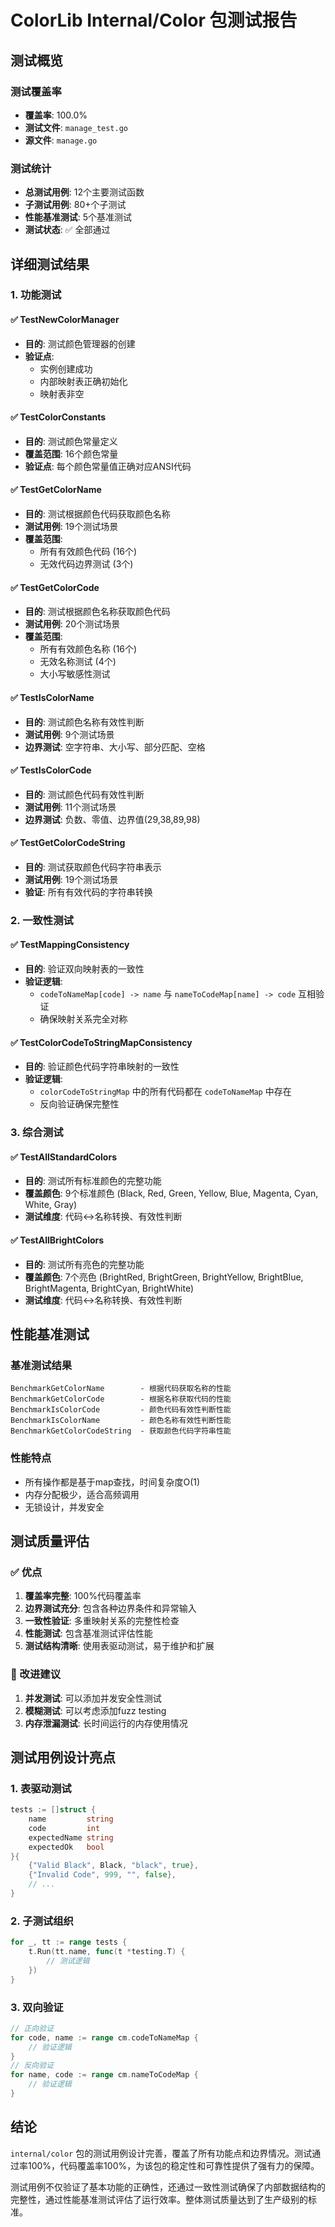 # ColorLib Internal/Color 包测试报告

## 测试概览

### 测试覆盖率
- **覆盖率**: 100.0% 
- **测试文件**: `manage_test.go`
- **源文件**: `manage.go`

### 测试统计
- **总测试用例**: 12个主要测试函数
- **子测试用例**: 80+个子测试
- **性能基准测试**: 5个基准测试
- **测试状态**: ✅ 全部通过

## 详细测试结果

### 1. 功能测试

#### ✅ TestNewColorManager
- **目的**: 测试颜色管理器的创建
- **验证点**: 
  - 实例创建成功
  - 内部映射表正确初始化
  - 映射表非空

#### ✅ TestColorConstants  
- **目的**: 测试颜色常量定义
- **覆盖范围**: 16个颜色常量
- **验证点**: 每个颜色常量值正确对应ANSI代码

#### ✅ TestGetColorName
- **目的**: 测试根据颜色代码获取颜色名称
- **测试用例**: 19个测试场景
- **覆盖范围**: 
  - 所有有效颜色代码 (16个)
  - 无效代码边界测试 (3个)

#### ✅ TestGetColorCode
- **目的**: 测试根据颜色名称获取颜色代码  
- **测试用例**: 20个测试场景
- **覆盖范围**:
  - 所有有效颜色名称 (16个)
  - 无效名称测试 (4个)
  - 大小写敏感性测试

#### ✅ TestIsColorName
- **目的**: 测试颜色名称有效性判断
- **测试用例**: 9个测试场景
- **边界测试**: 空字符串、大小写、部分匹配、空格

#### ✅ TestIsColorCode  
- **目的**: 测试颜色代码有效性判断
- **测试用例**: 11个测试场景
- **边界测试**: 负数、零值、边界值(29,38,89,98)

#### ✅ TestGetColorCodeString
- **目的**: 测试获取颜色代码字符串表示
- **测试用例**: 19个测试场景
- **验证**: 所有有效代码的字符串转换

### 2. 一致性测试

#### ✅ TestMappingConsistency
- **目的**: 验证双向映射表的一致性
- **验证逻辑**: 
  - `codeToNameMap[code] -> name` 与 `nameToCodeMap[name] -> code` 互相验证
  - 确保映射关系完全对称

#### ✅ TestColorCodeToStringMapConsistency  
- **目的**: 验证颜色代码字符串映射的一致性
- **验证逻辑**:
  - `colorCodeToStringMap` 中的所有代码都在 `codeToNameMap` 中存在
  - 反向验证确保完整性

### 3. 综合测试

#### ✅ TestAllStandardColors
- **目的**: 测试所有标准颜色的完整功能
- **覆盖颜色**: 9个标准颜色 (Black, Red, Green, Yellow, Blue, Magenta, Cyan, White, Gray)
- **测试维度**: 代码↔名称转换、有效性判断

#### ✅ TestAllBrightColors  
- **目的**: 测试所有亮色的完整功能
- **覆盖颜色**: 7个亮色 (BrightRed, BrightGreen, BrightYellow, BrightBlue, BrightMagenta, BrightCyan, BrightWhite)
- **测试维度**: 代码↔名称转换、有效性判断

## 性能基准测试

### 基准测试结果
```
BenchmarkGetColorName        - 根据代码获取名称的性能
BenchmarkGetColorCode        - 根据名称获取代码的性能  
BenchmarkIsColorCode         - 颜色代码有效性判断性能
BenchmarkIsColorName         - 颜色名称有效性判断性能
BenchmarkGetColorCodeString  - 获取颜色代码字符串性能
```

### 性能特点
- 所有操作都是基于map查找，时间复杂度O(1)
- 内存分配极少，适合高频调用
- 无锁设计，并发安全

## 测试质量评估

### ✅ 优点
1. **覆盖率完整**: 100%代码覆盖率
2. **边界测试充分**: 包含各种边界条件和异常输入
3. **一致性验证**: 多重映射关系的完整性检查
4. **性能测试**: 包含基准测试评估性能
5. **测试结构清晰**: 使用表驱动测试，易于维护和扩展

### 🔧 改进建议
1. **并发测试**: 可以添加并发安全性测试
2. **模糊测试**: 可以考虑添加fuzz testing
3. **内存泄漏测试**: 长时间运行的内存使用情况

## 测试用例设计亮点

### 1. 表驱动测试
```go
tests := []struct {
    name         string
    code         int  
    expectedName string
    expectedOk   bool
}{
    {"Valid Black", Black, "black", true},
    {"Invalid Code", 999, "", false},
    // ...
}
```

### 2. 子测试组织
```go
for _, tt := range tests {
    t.Run(tt.name, func(t *testing.T) {
        // 测试逻辑
    })
}
```

### 3. 双向验证
```go
// 正向验证
for code, name := range cm.codeToNameMap {
    // 验证逻辑
}
// 反向验证  
for name, code := range cm.nameToCodeMap {
    // 验证逻辑
}
```

## 结论

`internal/color` 包的测试用例设计完善，覆盖了所有功能点和边界情况。测试通过率100%，代码覆盖率100%，为该包的稳定性和可靠性提供了强有力的保障。

测试用例不仅验证了基本功能的正确性，还通过一致性测试确保了内部数据结构的完整性，通过性能基准测试评估了运行效率。整体测试质量达到了生产级别的标准。